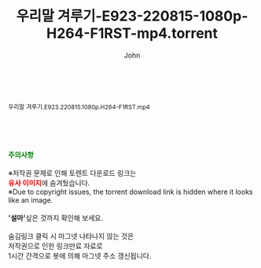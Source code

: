 ﻿---
layout: post
title:  "우리말 겨루기-E923-220815-1080p-H264-F1RST-mp4.torrent"
author: John
categories: [ 방송/음악 ]
tags: [  ]
image:  
description: "우리말 겨루기-E923-220815-1080p-H264-F1RST-mp4 torrent 정보 공유"
toc: true
toc_sticky: true
---

<br>
<div class="view-img">
<a class="view_image" href="http://torrentmobile61.com/bbs/view_image.php?fn=%2Fdata%2Ffile%2Fmusic%2F1040166538_GnquhdOe_50b1b0eb6d7932e19c9b8a5db79f7503a81a3644.jpg" target="_blank"><img alt="" class="img-tag" content="http://torrentmobile61.com/data/file/music/1040166538_GnquhdOe_50b1b0eb6d7932e19c9b8a5db79f7503a81a3644.jpg" itemprop="image" src="http://torrentmobile61.com/data/file/music/thumb-1040166538_GnquhdOe_50b1b0eb6d7932e19c9b8a5db79f7503a81a3644_835x2212.jpg"/></a></div><div class="view-content" itemprop="description">
<p><span style="font-size:12px;">우리말 겨루기.E923.220815.1080p.H264-F1RST.mp4</span> </p> </div>
    
<br><br><br>
<p data-ke-size="size16"><b><span style="color: green;">주의사항</span></b><br /><br />※저작권 문제로 인해 토렌트 다운로드 링크는<br /><b><span style="color: red;">유사 이미지</span></b>에 숨겨뒀습니다.<br />※Due to copyright issues, the torrent download link is hidden where it looks like an image.<br /><br /><b>'설마'</b>싶은 것까지 확인해 보세요.<br /><br />숨김링크 클릭 시 마그넷 나타나지 않는 것은<br />저작권으로 인한 링크만료 자료로<br />1시간 간격으로 봇에 의해 마그넷 주소 갱신됩니다.</p>
